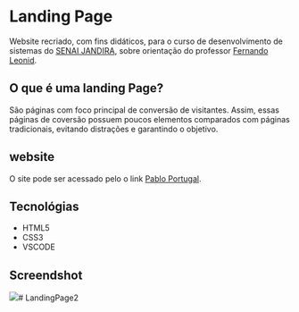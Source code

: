 # Landing Page
Website recriado, com fins didáticos, para o curso de desenvolvimento de sistemas do [SENAI JANDIRA](https://jandira.sp.senai.br/), sobre orientação do professor [Fernando Leonid](https://fernandoleonid.github.io/landing-page-b/).

## O que é uma landing Page?
São páginas com foco principal de conversão de visitantes. Assim, essas páginas de coversão possuem poucos elementos comparados com páginas tradicionais, evitando distrações e garantindo o objetivo.

## website
O site pode ser acessado pelo o link [Pablo Portugal]( https://pabloportugal.github.io/LandingPage2/).

## Tecnológias
* HTML5
* CSS3
* VSCODE

## Screendshot
![](site.png)# LandingPage2
